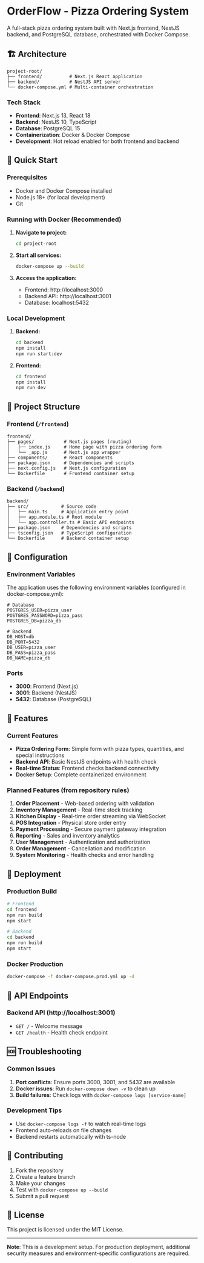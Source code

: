 # OrderFlow - Pizza Ordering System

A full-stack pizza ordering system built with Next.js frontend, NestJS backend, and PostgreSQL database, orchestrated with Docker Compose.

## 🏗️ Architecture

```
project-root/
├── frontend/          # Next.js React application
├── backend/           # NestJS API server
└── docker-compose.yml # Multi-container orchestration
```

### Tech Stack
- **Frontend**: Next.js 13, React 18
- **Backend**: NestJS 10, TypeScript
- **Database**: PostgreSQL 15
- **Containerization**: Docker & Docker Compose
- **Development**: Hot reload enabled for both frontend and backend

## 🚀 Quick Start

### Prerequisites
- Docker and Docker Compose installed
- Node.js 18+ (for local development)
- Git

### Running with Docker (Recommended)

1. **Navigate to project:**
   ```bash
   cd project-root
   ```

2. **Start all services:**
   ```bash
   docker-compose up --build
   ```

3. **Access the application:**
   - Frontend: http://localhost:3000
   - Backend API: http://localhost:3001
   - Database: localhost:5432

### Local Development

1. **Backend:**
   ```bash
   cd backend
   npm install
   npm run start:dev
   ```

2. **Frontend:**
   ```bash
   cd frontend
   npm install
   npm run dev
   ```

## 📁 Project Structure

### Frontend (`/frontend`)
```
frontend/
├── pages/           # Next.js pages (routing)
│   ├── index.js     # Home page with pizza ordering form
│   └── _app.js      # Next.js app wrapper
├── components/      # React components
├── package.json     # Dependencies and scripts
├── next.config.js   # Next.js configuration
└── Dockerfile       # Frontend container setup
```

### Backend (`/backend`)
```
backend/
├── src/            # Source code
│   ├── main.ts     # Application entry point
│   ├── app.module.ts # Root module
│   └── app.controller.ts # Basic API endpoints
├── package.json    # Dependencies and scripts
├── tsconfig.json   # TypeScript configuration
└── Dockerfile      # Backend container setup
```

## 🔧 Configuration

### Environment Variables
The application uses the following environment variables (configured in docker-compose.yml):

```env
# Database
POSTGRES_USER=pizza_user
POSTGRES_PASSWORD=pizza_pass
POSTGRES_DB=pizza_db

# Backend
DB_HOST=db
DB_PORT=5432
DB_USER=pizza_user
DB_PASS=pizza_pass
DB_NAME=pizza_db
```

### Ports
- **3000**: Frontend (Next.js)
- **3001**: Backend (NestJS)
- **5432**: Database (PostgreSQL)

## 🌟 Features

### Current Features
- **Pizza Ordering Form**: Simple form with pizza types, quantities, and special instructions
- **Backend API**: Basic NestJS endpoints with health check
- **Real-time Status**: Frontend checks backend connectivity
- **Docker Setup**: Complete containerized environment

### Planned Features (from repository rules)
1. **Order Placement** - Web-based ordering with validation
2. **Inventory Management** - Real-time stock tracking
3. **Kitchen Display** - Real-time order streaming via WebSocket
4. **POS Integration** - Physical store order entry
5. **Payment Processing** - Secure payment gateway integration
6. **Reporting** - Sales and inventory analytics
7. **User Management** - Authentication and authorization
8. **Order Management** - Cancellation and modification
9. **System Monitoring** - Health checks and error handling

## 🚀 Deployment

### Production Build
```bash
# Frontend
cd frontend
npm run build
npm start

# Backend
cd backend
npm run build
npm start
```

### Docker Production
```bash
docker-compose -f docker-compose.prod.yml up -d
```

## 📝 API Endpoints

### Backend API (http://localhost:3001)
- `GET /` - Welcome message
- `GET /health` - Health check endpoint

## 🆘 Troubleshooting

### Common Issues
1. **Port conflicts**: Ensure ports 3000, 3001, and 5432 are available
2. **Docker issues**: Run `docker-compose down -v` to clean up
3. **Build failures**: Check logs with `docker-compose logs [service-name]`

### Development Tips
- Use `docker-compose logs -f` to watch real-time logs
- Frontend auto-reloads on file changes
- Backend restarts automatically with ts-node

## 🤝 Contributing

1. Fork the repository
2. Create a feature branch
3. Make your changes
4. Test with `docker-compose up --build`
5. Submit a pull request

## 📄 License

This project is licensed under the MIT License.

---

**Note**: This is a development setup. For production deployment, additional security measures and environment-specific configurations are required. 